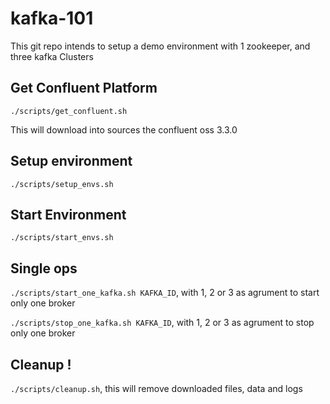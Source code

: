 # kafka-101

This git repo intends to setup a demo environment with 1 zookeeper, and three kafka Clusters

## Get Confluent Platform

`./scripts/get_confluent.sh`

This will download into sources the confluent oss 3.3.0

## Setup environment

`./scripts/setup_envs.sh`

## Start Environment

`./scripts/start_envs.sh`

## Single ops

`./scripts/start_one_kafka.sh KAFKA_ID`, with 1, 2 or 3 as agrument to start only one broker

`./scripts/stop_one_kafka.sh KAFKA_ID`, with 1, 2 or 3 as agrument to stop only one broker

## Cleanup !

`./scripts/cleanup.sh`, this will remove downloaded files, data and logs



